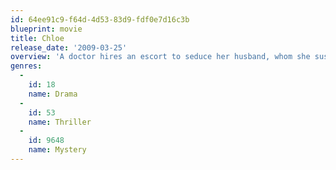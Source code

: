 ```yaml
---
id: 64ee91c9-f64d-4d53-83d9-fdf0e7d16c3b
blueprint: movie
title: Chloe
release_date: '2009-03-25'
overview: 'A doctor hires an escort to seduce her husband, whom she suspects of cheating, though unforeseen events put the family in danger.'
genres:
  -
    id: 18
    name: Drama
  -
    id: 53
    name: Thriller
  -
    id: 9648
    name: Mystery
---
```

